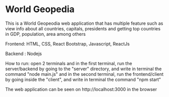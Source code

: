 # World Geopedia
This is a World Geopeodia web application that has multiple feature such as view info about all countries, capitals, presidents and getting top countries in GDP, population, area among others

Frontend: HTML, CSS, React Bootstrap, Javascript, ReactJs

Backend : Nodejs


How to run: open 2 terminals and in the first terminal, run the server/backend by going to the "server" directory, and write in terminal the command "node main.js" and in the second terminal, run the frontend/client by going inside the "client", and write in terminal the command "npm start"
	
The web application can be seen on http://localhost:3000 in the browser
